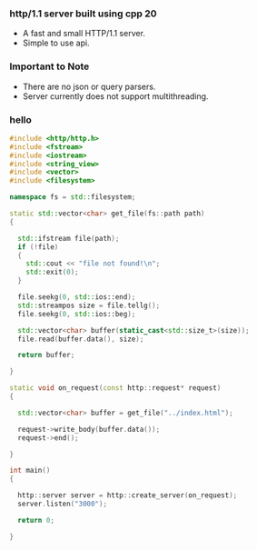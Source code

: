 ### http/1.1 server built using cpp 20

* A fast and small HTTP/1.1 server.
* Simple to use api.

### Important to Note

* There are no json or query parsers.
* Server currently does not support multithreading.

### hello

```cpp
#include <http/http.h>
#include <fstream>
#include <iostream>
#include <string_view>
#include <vector>
#include <filesystem>

namespace fs = std::filesystem;

static std::vector<char> get_file(fs::path path)
{

  std::ifstream file(path);
  if (!file) 
  {
    std::cout << "file not found!\n";
    std::exit(0);
  }

  file.seekg(0, std::ios::end);
  std::streampos size = file.tellg();
  file.seekg(0, std::ios::beg);

  std::vector<char> buffer(static_cast<std::size_t>(size));
  file.read(buffer.data(), size);

  return buffer;

}

static void on_request(const http::request* request)
{

  std::vector<char> buffer = get_file("../index.html");

  request->write_body(buffer.data());
  request->end();

}

int main()
{

  http::server server = http::create_server(on_request);
  server.listen("3000");

  return 0;

}
```
